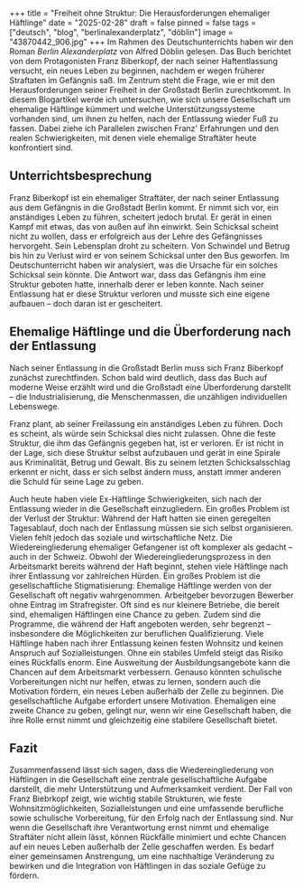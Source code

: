 +++
title = "Freiheit ohne Struktur: Die Herausforderungen ehemaliger Häftlinge"
date = "2025-02-28"
draft = false
pinned = false
tags = ["deutsch", "blog", "berlinalexanderplatz", "döblin"]
image = "43870442_906.jpg"
+++
Im Rahmen des Deutschunterrichts haben wir den Roman *Berlin Alexanderplatz* von Alfred Döblin gelesen. Das Buch berichtet von dem Protagonisten Franz Biberkopf, der nach seiner Haftentlassung versucht, ein neues Leben zu beginnen, nachdem er wegen früherer Straftaten im Gefängnis saß. Im Zentrum steht die Frage, wie er mit den Herausforderungen seiner Freiheit in der Großstadt Berlin zurechtkommt. In diesem Blogartikel werde ich untersuchen, wie sich unsere Gesellschaft um ehemalige Häftlinge kümmert und welche Unterstützungssysteme vorhanden sind, um ihnen zu helfen, nach der Entlassung wieder Fuß zu fassen. Dabei ziehe ich Parallelen zwischen Franz' Erfahrungen und den realen Schwierigkeiten, mit denen viele ehemalige Straftäter heute konfrontiert sind.

## Unterrichtsbesprechung

Franz Biberkopf ist ein ehemaliger Straftäter, der nach seiner Entlassung aus dem Gefängnis in die Großstadt Berlin kommt. Er nimmt sich vor, ein anständiges Leben zu führen, scheitert jedoch brutal. Er gerät in einen Kampf mit etwas, das von außen auf ihn einwirkt. Sein Schicksal scheint nicht zu wollen, dass er erfolgreich aus der Lehre des Gefängnisses hervorgeht. Sein Lebensplan droht zu scheitern. Von Schwindel und Betrug bis hin zu Verlust wird er von seinem Schicksal unter den Bus geworfen.  Im Deutschunterricht haben wir analysiert, was die Ursache für ein solches Schicksal sein könnte. Die Antwort war, dass das Gefängnis ihm eine Struktur geboten hatte, innerhalb derer er leben konnte. Nach seiner Entlassung hat er diese Struktur verloren und musste sich eine eigene aufbauen – doch daran ist er gescheitert.

## **Ehemalige Häftlinge und die Überforderung nach der Entlassung**

Nach seiner Entlassung in die Großstadt Berlin muss sich Franz Biberkopf zunächst zurechtfinden. Schon bald wird deutlich, dass das Buch auf moderne Weise erzählt wird und die Großstadt eine Überforderung darstellt – die Industrialisierung, die Menschenmassen, die unzähligen individuellen Lebenswege.  

Franz plant, ab seiner Freilassung ein anständiges Leben zu führen. Doch es scheint, als würde sein Schicksal dies nicht zulassen. Ohne die feste Struktur, die ihm das Gefängnis gegeben hat, ist er verloren. Er ist nicht in der Lage, sich diese Struktur selbst aufzubauen und gerät in eine Spirale aus Kriminalität, Betrug und Gewalt. Bis zu seinem letzten Schicksalsschlag erkennt er nicht, dass er sich selbst ändern muss, anstatt immer anderen die Schuld für seine Lage zu geben.  

Auch heute haben viele Ex-Häftlinge Schwierigkeiten, sich nach der Entlassung wieder in die Gesellschaft einzugliedern. Ein großes Problem ist der Verlust der Struktur: Während der Haft hatten sie einen geregelten Tagesablauf, doch nach der Entlassung müssen sie sich selbst organisieren. Vielen fehlt jedoch das soziale und wirtschaftliche Netz. Die Wiedereingliederung ehemaliger Gefangener ist oft komplexer als gedacht – auch in der Schweiz. Obwohl der Wiedereingliederungsprozess in den Arbeitsmarkt bereits während der Haft beginnt, stehen viele Häftlinge nach ihrer Entlassung vor zahlreichen Hürden. Ein großes Problem ist die gesellschaftliche Stigmatisierung: Ehemalige Häftlinge werden von der Gesellschaft oft negativ wahrgenommen. Arbeitgeber bevorzugen Bewerber ohne Eintrag im Strafregister. Oft sind es nur kleinere Betriebe, die bereit sind, ehemaligen Häftlingen eine Chance zu geben. Zudem sind die Programme, die während der Haft angeboten werden, sehr begrenzt – insbesondere die Möglichkeiten zur beruflichen Qualifizierung. Viele Häftlinge haben nach ihrer Entlassung keinen festen Wohnsitz und keinen Anspruch auf Sozialleistungen. Ohne ein stabiles Umfeld steigt das Risiko eines Rückfalls enorm. Eine Ausweitung der Ausbildungsangebote kann die Chancen auf dem Arbeitsmarkt verbessern. Genauso könnten schulische Vorbereitungen nicht nur helfen, etwas zu lernen, sondern auch die Motivation fördern, ein neues Leben außerhalb der Zelle zu beginnen. Die gesellschaftliche Aufgabe erfordert unsere Motivation. Ehemaligen eine zweite Chance zu geben, gelingt nur, wenn wir eine Gesellschaft haben, die ihre Rolle ernst nimmt und gleichzeitig eine stabilere Gesellschaft bietet.

## Fazit 

Zusammenfassend lässt sich sagen, dass die Wiedereingliederung von Häftlingen in die Gesellschaft eine zentrale gesellschaftliche Aufgabe darstellt, die mehr Unterstützung und Aufmerksamkeit verdient. Der Fall von Franz Biebrkopf zeigt, wie wichtig stabile Strukturen, wie feste Wohnsitzmöglichkeiten, Sozialleistungen und eine umfassende berufliche sowie schulische Vorbereitung, für den Erfolg nach der Entlassung sind. Nur wenn die Gesellschaft ihre Verantwortung ernst nimmt und ehemalige Straftäter nicht allein lässt, können Rückfälle minimiert und echte Chancen auf ein neues Leben außerhalb der Zelle geschaffen werden. Es bedarf einer gemeinsamen Anstrengung, um eine nachhaltige Veränderung zu bewirken und die Integration von Häftlingen in das soziale Gefüge zu fördern.